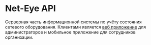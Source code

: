 # Net-Eye API
Серверная часть информационной системы по учёту состояния сетевого оборудования. Клиентами является [веб приложение](https://github.com/DORIC22/tncweb) для администраторов и мобильное приложение для сотрудников организации.
